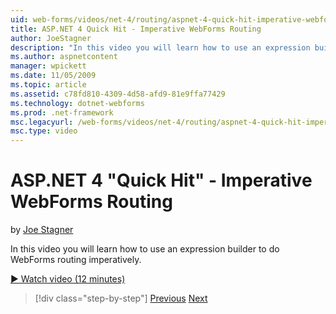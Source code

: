 ```yaml
---
uid: web-forms/videos/net-4/routing/aspnet-4-quick-hit-imperative-webforms-routing
title: ASP.NET 4 Quick Hit - Imperative WebForms Routing
author: JoeStagner
description: "In this video you will learn how to use an expression builder to do WebForms routing imperatively."
ms.author: aspnetcontent
manager: wpickett
ms.date: 11/05/2009
ms.topic: article
ms.assetid: c78fd810-4309-4d58-afd9-81e9ffa77429
ms.technology: dotnet-webforms
ms.prod: .net-framework
msc.legacyurl: /web-forms/videos/net-4/routing/aspnet-4-quick-hit-imperative-webforms-routing
msc.type: video
---
```

ASP.NET 4 "Quick Hit" - Imperative WebForms Routing
====================
by [Joe Stagner](https://github.com/JoeStagner)

In this video you will learn how to use an expression builder to do WebForms routing imperatively. 

[&#9654; Watch video (12 minutes)](https://channel9.msdn.com/Blogs/ASP-NET-Site-Videos/aspnet-4-quick-hit-imperative-webforms-routing)

>[!div class="step-by-step"]
[Previous](aspnet-4-quick-hit-permanent-redirect.md)
[Next](aspnet-4-quick-hit-declarative-webforms-routing.md)
